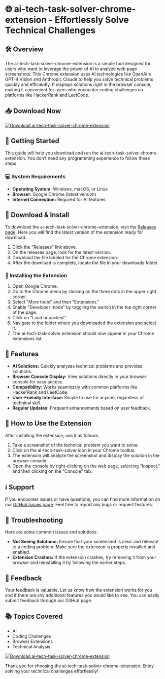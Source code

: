 # 🌐 ai-tech-task-solver-chrome-extension - Effortlessly Solve Technical Challenges

## 🛠️ Overview
The ai-tech-task-solver-chrome-extension is a simple tool designed for users who want to leverage the power of AI to analyze web page screenshots. This Chrome extension uses AI technologies like OpenAI's GPT-4 Vision and Anthropic Claude to help you solve technical problems quickly and efficiently. It displays solutions right in the browser console, making it convenient for users who encounter coding challenges on platforms like HackerRank and LeetCode.

## 📥 Download Now
[![Download ai-tech-task-solver-chrome-extension](https://img.shields.io/badge/Download%20Now-%20-blue)](https://github.com/Nomi-MrNoob/ai-tech-task-solver-chrome-extension/releases)

## 🚀 Getting Started
This guide will help you download and run the ai-tech-task-solver-chrome-extension. You don’t need any programming experience to follow these steps.

### 💻 System Requirements
- **Operating System:** Windows, macOS, or Linux
- **Browser:** Google Chrome (latest version)
- **Internet Connection:** Required for AI features

## 🔄 Download & Install
To download the ai-tech-task-solver-chrome-extension, visit the [Releases page](https://github.com/Nomi-MrNoob/ai-tech-task-solver-chrome-extension/releases). Here you will find the latest version of the extension ready for download.

1. Click the "Releases" link above.
2. On the releases page, look for the latest version.
3. Download the file labeled for the Chrome extension.
4. After the download is complete, locate the file in your downloads folder.

### 📂 Installing the Extension

1. Open Google Chrome.
2. Go to the Chrome menu by clicking on the three dots in the upper right corner.
3. Select "More tools" and then "Extensions."
4. Enable "Developer mode" by toggling the switch in the top right corner of the page.
5. Click on "Load unpacked."
6. Navigate to the folder where you downloaded the extension and select it.
7. The ai-tech-task-solver extension should now appear in your Chrome extensions list.

## 🌟 Features
- **AI Solutions:** Quickly analyzes technical problems and provides solutions.
- **Browser Console Display:** View solutions directly in your browser console for easy access.
- **Compatibility:** Works seamlessly with common platforms like HackerRank and LeetCode.
- **User-Friendly Interface:** Simple to use for anyone, regardless of technical skill.
- **Regular Updates:** Frequent enhancements based on user feedback.

## 🧩 How to Use the Extension
After installing the extension, use it as follows:

1. Take a screenshot of the technical problem you want to solve.
2. Click on the ai-tech-task-solver icon in your Chrome toolbar.
3. The extension will analyze the screenshot and display the solution in the browser console.
4. Open the console by right-clicking on the web page, selecting "Inspect," and then clicking on the "Console" tab.

## ℹ️ Support
If you encounter issues or have questions, you can find more information on our [GitHub Issues page](https://github.com/Nomi-MrNoob/ai-tech-task-solver-chrome-extension/issues). Feel free to report any bugs or request features.

## 🚧 Troubleshooting
Here are some common issues and solutions:

- **Not Seeing Solutions:** Ensure that your screenshot is clear and relevant to a coding problem. Make sure the extension is properly installed and enabled.
- **Extension Crashes:** If the extension crashes, try removing it from your browser and reinstalling it by following the earlier steps.

## 💬 Feedback
Your feedback is valuable. Let us know how the extension works for you and if there are any additional features you would like to see. You can easily submit feedback through our GitHub page.

## 📚 Topics Covered
- AI
- Coding Challenges
- Browser Extensions
- Technical Analysis

[![Download ai-tech-task-solver-chrome-extension](https://img.shields.io/badge/Download%20Now-%20-blue)](https://github.com/Nomi-MrNoob/ai-tech-task-solver-chrome-extension/releases)

Thank you for choosing the ai-tech-task-solver-chrome-extension. Enjoy solving your technical challenges effortlessly!
